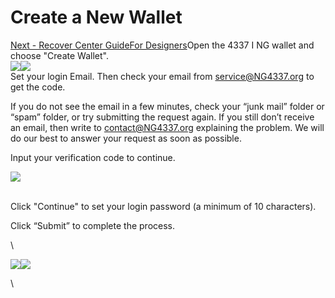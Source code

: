 # Create a New Wallet

[Next - Recover Center GuideFor Designers](https://app.gitbook.com/o/lXEOkow8LrPEj07ivybO/s/gXuI2iMBk8UuefNBr22U/\~/changes/6/recover-center-guide/for-designers)Open the 4337 I NG wallet and choose "Create Wallet".\
![](https://lh5.googleusercontent.com/gtfc3cbonAv97wcxsJa7dCSjTukNXVdYdYd92eYxuE1o59lFsJbxu-1Cj\_Kkbyo4mEhnjfgRKk0vSjOKBJ\_IfCFB\_D1QGe5Wo5ytSI-3oM1HzT-rn8RUGTnicfEBoUw61dQ9JMu\_oFN3IVRvM2OILWI)![](https://lh5.googleusercontent.com/9vfn6X2gzWKub8XxIAoFeVFsmc3-iEWsPFRDtbyYomC4DE-NalFDNtuN\_taoah1CsGA3HY4oiLFv6CMiBwQBnF4OxLJMkvEM736IN5x\_N4TV6pGtOG5GC5U95dOvQfH9ad66HBtApp\_2nXi8OAMoMfs)\
Set your login Email. Then check your email from [service@NG4337.org](mailto:service@NG4337.org) to get the code.

&#x20;If you do not see the email in a few minutes, check your “junk mail” folder or “spam” folder, or try submitting the request again. If you still don’t receive an email, then write to contact@NG4337.org explaining the problem. We will do our best to answer your request as soon as possible.



Input your verification code to continue.&#x20;

![](https://lh4.googleusercontent.com/is4\_41EtC\_K8pCC3Da0KO13htXqQdYe1Od8Z9LJeDFNaOjXEQ5lHoK0lJUoJL3KqF-7WhCGg-GRZfJCmX0E5JZLUOMXjQnPBCW35p2dh\_HUuwc4pQ39DOIAA5Mx5cd8I\_5g6UUXMWbHbOulWgOSxJTY)

\
Click "Continue" to set your login password (a minimum of 10 characters).&#x20;

Click “Submit” to complete the process.

\


![](https://lh5.googleusercontent.com/OV0jhEEANgpPrZ0WacsDa3xYfXjIdNGghj9Dywksn3k789iLOiDHU9gnX2PLKr7YtYmO142Qr\_BrzXsubXyLxNcIidW2aSgF88HuYkVNUe0gBAE0RJPAb6Lrf1OLTQ8NsrTQSnenoSq2\_MPBfV8Y4LA)![](https://lh4.googleusercontent.com/vxUrSed1\_PqnmDt\_T1qaiJ0dzM9vttNuS0ryjOhxsxesONFWqS-jajI30o2PZIMPhW8-XdGmVnVxAU6lm9SW98vuZDlzL7Op3FbCqtdbNryboQhg9JUQ1gplZoTgdd7p4rGQrH6t\_hxnZ7-OWC55Z-s)

\
